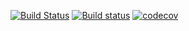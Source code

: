 [![Build Status](https://travis-ci.org/tochka/test-travis.svg?branch=master)](https://travis-ci.org/tochka/test-travis) 
[![Build status](https://ci.appveyor.com/api/projects/status/wmn5dngfsq238n1w?svg=true)](https://ci.appveyor.com/project/tochka/test-travis)
[![codecov](https://codecov.io/gh/tochka/test-travis/branch/master/graph/badge.svg)](https://codecov.io/gh/tochka/test-travis)
